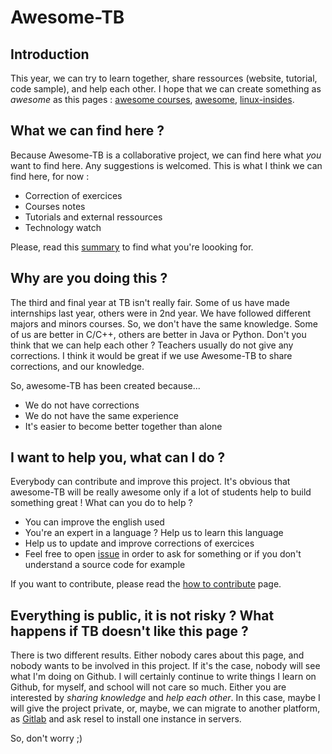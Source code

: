 # Awesome-TB

## Introduction

This year, we can try to learn together, share ressources (website, tutorial, 
code sample), and help each other. I hope that we can create something as *awesome*
as this pages : [awesome courses](https://github.com/prakhar1989/awesome-courses), 
[awesome](https://github.com/sindresorhus/awesome), 
[linux-insides](https://github.com/0xAX/linux-insides).  

## What we can find here ? 

Because Awesome-TB is a collaborative project, we can find here what *you* want to find here. 
Any suggestions is welcomed. This is what I think we can find here, for now : 

* Correction of exercices
* Courses notes
* Tutorials and external ressources
* Technology watch

Please, read this [summary](https://github.com/Nairolf21/awesome-TB/blob/master/SUMMARY.md) to find 
what you're loooking for. 

## Why are you doing this ? 

The third and final year at TB isn't really fair. Some of us have made internships last year, others 
were in 2nd year. We have followed different majors and minors courses. So, we don't have the same
knowledge. Some of us are better in C/C++, others are better in Java or Python. Don't you think 
that we can help each other ? Teachers usually do not give any corrections. I think it would be 
great if we use Awesome-TB to share corrections, and our knowledge. 

So, awesome-TB has been created because...

* We do not have corrections
* We do not have the same experience
* It's easier to become better together than alone

## I want to help you, what can I do ? 

Everybody can contribute and improve this project. It's obvious that awesome-TB will be really
awesome only if a lot of students help to build something great ! What can you do to help ? 

* You can improve the english used
* You're an expert in a language ? Help us to learn this language 
* Help us to update and improve corrections of exercices
* Feel free to open [issue](https://help.github.com/articles/creating-an-issue/) in order to ask 
for something or if you don't understand a source code for example

If you want to contribute, please read the 
[how to contribute](https://github.com/Nairolf21/awesome-TB/blob/master/CONTRIBUTING.md) 
page. 

## Everything is public, it is not risky ? What happens if TB doesn't like this page ? 

There is two different results. Either nobody cares about this page, and nobody wants to be 
involved in this project. If it's the case, nobody will see what I'm doing on Github. I will 
certainly continue to write things I learn on Github, for myself, and school will not care 
so much. Either you are interested by *sharing knowledge* and *help each other*. In this case, 
maybe I will give the project private, or, maybe, we can migrate to another platform, as 
[Gitlab](https://about.gitlab.com/) and ask resel to install one instance in servers. 

So, don't worry ;)
